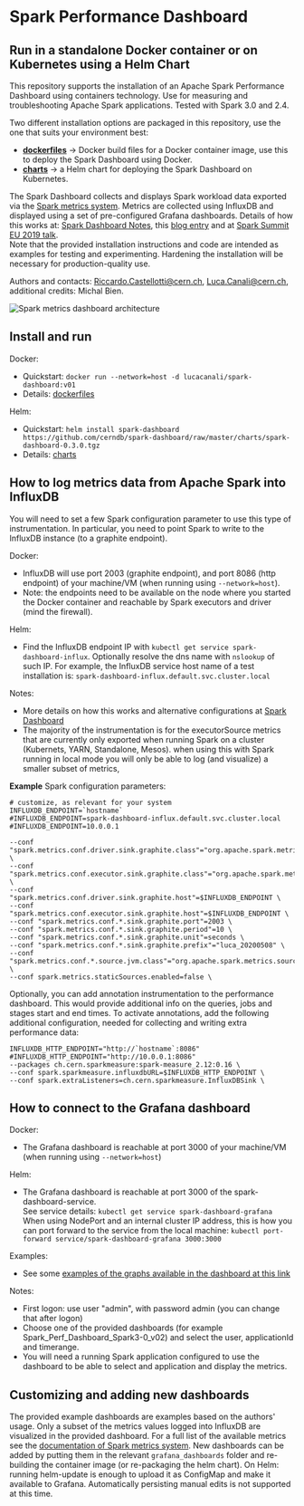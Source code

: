 # Spark Performance Dashboard
## Run in a standalone Docker container or on Kubernetes using a Helm Chart 

This repository supports the installation of an Apache Spark Performance Dashboard using containers technology.
Use for measuring and troubleshooting Apache Spark applications. 
Tested with Spark 3.0 and 2.4.  

Two different installation options are packaged in this repository, use the one that suits your environment best:
- [**dockerfiles**](dockerfiles) -> Docker build files for a Docker container image, use this to deploy the Spark Dashboard using Docker.
- [**charts**](charts) -> a Helm chart for deploying the Spark Dashboard on Kubernetes.

The Spark Dashboard collects and displays Spark workload data exported via the [Spark metrics system](https://spark.apache.org/docs/latest/monitoring.html#metrics).
Metrics are collected using InfluxDB and displayed using a set of pre-configured Grafana dashboards.
Details of how this works at: [Spark Dashboard Notes](https://github.com/LucaCanali/Miscellaneous/tree/master/Spark_Dashboard), 
this [blog entry](https://db-blog.web.cern.ch/blog/luca-canali/2019-02-performance-dashboard-apache-spark)
and at [Spark Summit EU 2019 talk](https://databricks.com/session_eu19/performance-troubleshooting-using-apache-spark-metrics).  
Note that the provided installation instructions and code are intended as examples for testing and experimenting. 
Hardening the installation will be necessary for production-quality use.

Authors and contacts: Riccardo.Castellotti@cern.ch, Luca.Canali@cern.ch, additional credits: Michal Bien.

![Spark metrics dashboard architecture](https://raw.githubusercontent.com/LucaCanali/Miscellaneous/master/Spark_Dashboard/images/Spark_metrics_dashboard_arch.PNG "Spark metrics dashboard architecture")

## Install and run

Docker:
 - Quickstart: `docker run --network=host -d lucacanali/spark-dashboard:v01`
 - Details: [dockerfiles](dockerfiles)

Helm:
 - Quickstart: `helm install spark-dashboard https://github.com/cerndb/spark-dashboard/raw/master/charts/spark-dashboard-0.3.0.tgz`
 - Details: [charts](charts)

## How to log metrics data from Apache Spark into InfluxDB

You will need to set a few Spark configuration parameter to use this type of instrumentation. 
In particular, you need to point Spark to write to the InfluxDB instance (to a graphite endpoint).  

Docker:
 - InfluxDB will use port 2003 (graphite endpoint), and port 8086 (http endpoint) of
   your machine/VM (when running using `--network=host`).
 - Note: the endpoints need to be available on the node where you started the Docker container and
   reachable by Spark executors and driver (mind the firewall). 

Helm:
 - Find the InfluxDB endpoint IP with `kubectl get service spark-dashboard-influx`. 
   Optionally resolve the dns name with `nslookup` of such IP.
   For example, the InfluxDB service host name of a test installation is: `spark-dashboard-influx.default.svc.cluster.local`  

Notes: 
- More details on how this works and alternative configurations at [Spark Dashboard](https://github.com/LucaCanali/Miscellaneous/tree/master/Spark_Dashboard)   
- The majority of the instrumentation is for the executorSource metrics that are currently only exported when running 
Spark on a cluster (Kubernets, YARN, Standalone, Mesos). when using this with Spark running in local mode you will only
be able to log (and visualize) a smaller subset of metrics, 

**Example** Spark configuration parameters:  

```
# customize, as relevant for your system
INFLUXDB_ENDPOINT=`hostname`
#INFLUXDB_ENDPOINT=spark-dashboard-influx.default.svc.cluster.local
#INFLUXDB_ENDPOINT=10.0.0.1

--conf "spark.metrics.conf.driver.sink.graphite.class"="org.apache.spark.metrics.sink.GraphiteSink" \
--conf "spark.metrics.conf.executor.sink.graphite.class"="org.apache.spark.metrics.sink.GraphiteSink" \
--conf "spark.metrics.conf.driver.sink.graphite.host"=$INFLUXDB_ENDPOINT \
--conf "spark.metrics.conf.executor.sink.graphite.host"=$INFLUXDB_ENDPOINT \
--conf "spark.metrics.conf.*.sink.graphite.port"=2003 \
--conf "spark.metrics.conf.*.sink.graphite.period"=10 \
--conf "spark.metrics.conf.*.sink.graphite.unit"=seconds \
--conf "spark.metrics.conf.*.sink.graphite.prefix"="luca_20200508" \
--conf "spark.metrics.conf.*.source.jvm.class"="org.apache.spark.metrics.source.JvmSource" \
--conf spark.metrics.staticSources.enabled=false \
```

Optionally, you can add annotation instrumentation to the performance dashboard. This would provide additional info
on the queries, jobs and stages start and end times. To activate annotations, add the following additional
configuration, needed for collecting and writing extra performance data:
```
INFLUXDB_HTTP_ENDPOINT="http://`hostname`:8086"
#INFLUXDB_HTTP_ENDPOINT="http://10.0.0.1:8086"
--packages ch.cern.sparkmeasure:spark-measure_2.12:0.16 \
--conf spark.sparkmeasure.influxdbURL=$INFLUXDB_HTTP_ENDPOINT \
--conf spark.extraListeners=ch.cern.sparkmeasure.InfluxDBSink \
```

## How to connect to the Grafana dashboard

Docker:
 - The Grafana dashboard is reachable at port 3000 of your machine/VM (when running using `--network=host`)

Helm:
 - The Grafana dashboard is reachable at port 3000 of the spark-dashboard-service.  
   See service details: `kubectl get service spark-dashboard-grafana`  
   When using NodePort and an internal cluster IP address, this is how you can port forward to the service from
   the local machine: `kubectl port-forward service/spark-dashboard-grafana 3000:3000`

Examples:
- See some [examples of the graphs available in the dashboard at this link](https://github.com/LucaCanali/Miscellaneous/tree/master/Spark_Dashboard#example-graphs)

Notes:
- First logon: use user "admin", with password admin (you can change that after logon)
- Choose one of the provided dashboards (for example Spark_Perf_Dashboard_Spark3-0_v02) and select the user,
  applicationId and timerange.
- You will need a running Spark application configured to use the dashboard to be able to select and application
  and display the metrics.
 
## Customizing and adding new dashboards 

The provided example dashboards are examples based on the authors' usage. Only a subset of the metrics values logged into 
InfluxDB are visualized in the provided dashboard.
For a full list of the available metrics see the
[documentation of Spark metrics system](https://github.com/apache/spark/blob/master/docs/monitoring.md#metrics).
New dashboards can be added by putting them in the relevant `grafana_dashboards` folder and re-building the container image
(or  re-packaging the helm chart).
On Helm: running helm-update is enough to upload it as ConfigMap and make it available to Grafana. 
Automatically persisting manual edits is not supported at this time.
